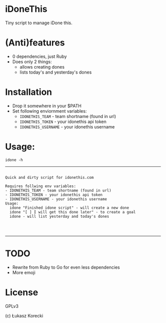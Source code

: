 # iDoneThis


Tiny script to manage iDone this.

# (Anti)features

- 0 dependencies, just Ruby
- Does only 2 things:
  - allows creating dones
  - lists today's and yesterday's dones

# Installation

- Drop it somewhere in your $PATH
- Set following enviornment variables:
  - `IDONETHIS_TEAM` - team shortname (found in url)
  - `IDONETHIS_TOKEN` - your idonethis api token
  - `IDONETHIS_USERNAME` - your idonethis username


# Usage:


`idone -h`

---


```

Quick and dirty script for idonethis.com

Requires follwing env variables:
- IDONETHIS_TEAM - team shortname (found in url)
- IDONETHIS_TOKEN - your idonethis api token
- IDONETHIS_USERNAME - your idonethis username
Usage:
  idone "Finished idone script" - will create a new done
  idone "[ ] I will get this done later" - to create a goal
  idone - will list yesterday and today's dones




```

---

# TODO

- Rewrite from Ruby to Go for even less dependencies
- More emoji

# License

GPLv3

(c) Łukasz Korecki
